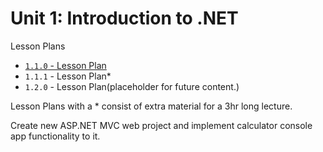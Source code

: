 # Unit 1: Introduction to .NET
Lesson Plans
* [`1.1.0` - Lesson Plan](../Sample_Lesson_Plan/1/LessonPlan.md/)
* `1.1.1` - Lesson Plan*
* `1.2.0` - Lesson Plan(placeholder for future content.)

Lesson Plans with a * consist of extra material for a 3hr long lecture.



Create new ASP.NET MVC web project and implement calculator console app functionality to it.
